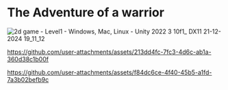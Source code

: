 # The Adventure of a warrior
 
![2d game - Level1 - Windows, Mac, Linux - Unity 2022 3 10f1_ _DX11_ 21-12-2024 19_11_12](https://github.com/user-attachments/assets/36cde2ef-741e-496d-b4bc-f29696ac4c3b)



https://github.com/user-attachments/assets/213dd4fc-7fc3-4d6c-ab1a-360d38c1b00f




https://github.com/user-attachments/assets/f84dc6ce-4f40-45b5-a1fd-7a3b02befb9c

